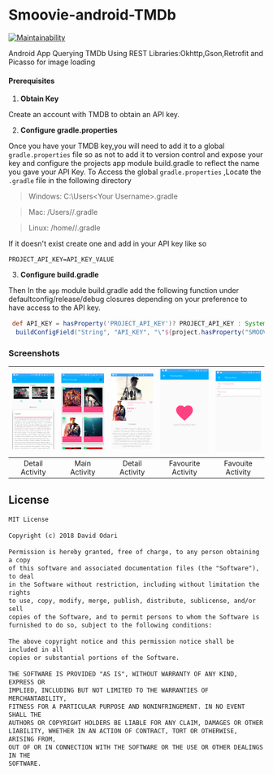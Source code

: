 # Smoovie-android-TMDb

[![Maintainability](https://api.codeclimate.com/v1/badges/7776eb88681469a9e49d/maintainability)](https://codeclimate.com/github/Davidodari/Smoovie-android-TMDb/maintainability)

Android App Querying TMDb Using REST Libraries:Okhttp,Gson,Retrofit and Picasso for image loading

#### Prerequisites
 
 1. **Obtain Key**
 
 Create an account with TMDB to obtain an API key.
 
 2. **Configure gradle.properties**
 
 Once you have your TMDB key,you will need to add it to a global ```gradle.properties``` file so as not to add it to
 version control and expose your key and configure the projects app module build.gradle to reflect the name you gave your
 API Key.
 To Access the global ```gradle.properties``` ,Locate the `.gradle` file in the following directory
 
  > Windows: C:\Users\<Your Username>\.gradle
  
  > Mac: /Users/<Your Username>/.gradle
  
  > Linux: /home/<Your Username>/.gradle 
 
 If it doesn't exist create one and add in your API key like so
 
 ```properties
 PROJECT_API_KEY=API_KEY_VALUE
 ```
 
 3. **Configure build.gradle**
 
 Then In the `app` module build.gradle add the following function under defaultconfig/release/debug closures depending on your preference
 to have access to the API key.
 
 ```groovy
  def API_KEY = hasProperty('PROJECT_API_KEY')? PROJECT_API_KEY : System.getenv("PROJECT_API_KEY")
   buildConfigField("String", "API_KEY", "\"${project.hasProperty("SMOOVIE_API_KEY") ? SMOOVIE_API_KEY : System.getenv("SMOOVIE_API_KEY")}\"")
  ```

### Screenshots


| [![Screen1](https://github.com/Davidodari/Smoovie-android-TMDb/blob/master/screenshots/Screenshot1.png)]()  | [![Screen2](https://github.com/Davidodari/Smoovie-android-TMDb/blob/master/screenshots/Screenshot_2.png)]() | [![Screen3](https://github.com/Davidodari/Smoovie-android-TMDb/blob/master/screenshots/Screenshot_5.png)]() |[![Screen4](https://github.com/Davidodari/Smoovie-android-TMDb/blob/master/screenshots/Screenshot_6.png)]() |[![Screen5](https://github.com/Davidodari/Smoovie-android-TMDb/blob/master/screenshots/Screenshot_7.png)]() |
|:---:|:---:|:---:|:---:|:---:|
| Detail Activity | Main Activity | Detail Activity | Favourite Activity |Favouite Activity |

## License

```
MIT License

Copyright (c) 2018 David Odari

Permission is hereby granted, free of charge, to any person obtaining a copy
of this software and associated documentation files (the "Software"), to deal
in the Software without restriction, including without limitation the rights
to use, copy, modify, merge, publish, distribute, sublicense, and/or sell
copies of the Software, and to permit persons to whom the Software is
furnished to do so, subject to the following conditions:

The above copyright notice and this permission notice shall be included in all
copies or substantial portions of the Software.

THE SOFTWARE IS PROVIDED "AS IS", WITHOUT WARRANTY OF ANY KIND, EXPRESS OR
IMPLIED, INCLUDING BUT NOT LIMITED TO THE WARRANTIES OF MERCHANTABILITY,
FITNESS FOR A PARTICULAR PURPOSE AND NONINFRINGEMENT. IN NO EVENT SHALL THE
AUTHORS OR COPYRIGHT HOLDERS BE LIABLE FOR ANY CLAIM, DAMAGES OR OTHER
LIABILITY, WHETHER IN AN ACTION OF CONTRACT, TORT OR OTHERWISE, ARISING FROM,
OUT OF OR IN CONNECTION WITH THE SOFTWARE OR THE USE OR OTHER DEALINGS IN THE
SOFTWARE.
```